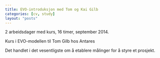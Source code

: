 ```yaml
---
title: EVO-introduksjon med Tom og Kai Gilb
categories: [cv, study]
layout: "posts"
---
```


2 arbeidsdager med kurs, 16 timer, september 2014.

Kurs i EVO-modellen til Tom Gilb hos Antares

Det handlet i det vesentligste om å etablere målinger for å styre et prosjekt.